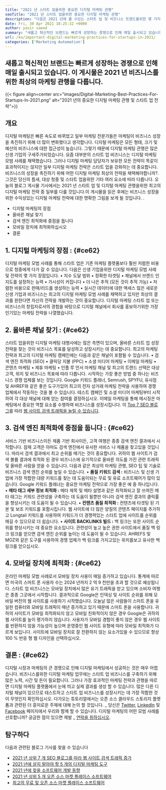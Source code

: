 ```yaml
---
title: "2021 년 스타트 업을위한 중요한 디지털 마케팅 관행" 
seoTitle: "2021 년 스타트 업을위한 중요한 디지털 마케팅 관행" 
description: "다음은 2021 년에 볼 수있는 스타트 업 및 비즈니스 트렌드를위한 몇 가지 디지털 마케팅 관행과 최고의 디지털 마케팅 전략입니다." 
date: Fri, 30 Apr 2021 18:25:32 +0000
author: yasir saeed
summary: "새롭고 혁신적인 브랜드는 빠르게 성장하는 경쟁으로 인해 매일 출시되고 있습니다. 이 게시물은 2021 년 비즈니스를위한 최상의 마케팅 관행을 다룹니다." 
url: /ko/important-digital-marketing-practices-for-startups-in-2021/
categories: ['Marketing Automation']
---
```


## 새롭고 혁신적인 브랜드는 빠르게 성장하는 경쟁으로 인해 매일 출시되고 있습니다. 이 게시물은 2021 년 비즈니스를위한 최상의 마케팅 관행을 다룹니다.

{{< figure align=center src="images/Digital-Marketing-Best-Practices-For-Startups-In-2021.png" alt="2021 년의 중요한 디지털 마케팅 관행 및 스타트 업 전략">}}


## **개요** 
디지털 마케팅은 빠른 속도로 바뀌었고 일부 마케팅 전문가들은 마케팅이 비즈니스 성장을 촉진하기 위해 더 많이 변화했다고 생각합니다. 디지털 마케팅은 모든 형태, 크기 및 예산의 비즈니스에 대한 접근성이 높습니다. 그렇기 때문에 디지털 마케팅 관행은 많은 신생 기업의 구세주가되었습니다.
요즘 대부분의 스타트 업 비즈니스는 디지털 마케팅 모범 사례를 채택했습니다. 그러나 디지털 마케팅 담당자가 보유한 모든 전략이 똑같이 효과적이지는 않지만 일부 디지털 마케팅 전략은 스타트 업을 강화하는 데 중요합니다. 비즈니스의 성장을 촉진하기 위해 어떤 디지털 마케팅 최상의 전략을 채택해야합니까?. 그것은 당신의 틈새, 대상 청중 및 스타트 업을위한 기타 여러 요소에 따라 다릅니다.
오늘의 블로그 게시물 기사에서는 2021 년 스타트 업 및 디지털 마케팅 관행을위한 최고의 디지털 마케팅 전략 중 일부를 다룰 것입니다.이 게시물을 읽은 후에는 비즈니스 성장을위한 수익성있는 디지털 마케팅 전략에 대한 명확한 그림을 보게 될 것입니다. .
  * 디지털 마케팅의 장점
  * 올바른 채널 찾기
  * 검색 엔진 최적화에 중점을 둡니다
  * 모바일 장치에 최적화하십시오
  * 결론

## 1. **디지털 마케팅의 장점 :**  {#ce62}

디지털 마케팅 모범 사례를 통해 스타트 업은 기존 마케팅 플랫폼보다 훨씬 저렴한 비용으로 청중에게 다가 갈 수 있습니다. 다음은 신생 기업을위한 디지털 마케팅 모범 사례 및 전략의 몇 가지 장점입니다.
• 지수 도달 범위
• 정확한 타겟팅
• 채널에서 브랜드 인지도를 설정하는 능력
• 가시성이 커집니다
• 더 나은 추적 (모든 것이 추적 가능)
• 저렴한 비용으로 판매/리드를 생성하는 능력
• 실시간 데이터에 대한 액세스
많은 새로운 신생 기업과 비즈니스는 최고의 디지털 마케팅 모범 사례를 채택하고 있지만 최상의 결과를 원한다면 자신의 전략을 개발하는 것이 중요합니다. 디지털 마케팅 스타트 업 또는 비즈니스의 창립자로서의 경험을 바탕으로 디지털 채널에서 회사를 홍보하기위한 가장 인기있는 마케팅 전략을 나열했습니다.

## 2. **올바른 채널 찾기 :**  {#ce62}

스타트 업을위한 디지털 마케팅 대행사에는 많은 측면이 있으며, 올바른 스타트 업 성장 전략을 찾는 것이 비즈니스 목표를 달성하고 성장시키는 데 중요합니다. 최고의 마케팅 전략과 최고의 디지털 마케팅 캠페인에는 다음과 같은 채널이 포함될 수 있습니다.
• 검색 엔진 최적화 (SEO)
• 클릭당 지불 (PPC)
• 소셜 미디어 마케팅
• 이메일 마케팅
• 콘텐츠 마케팅
• 제휴 마케팅
• 인플 루 언서 마케팅
채널 및 최고의 트렌드 선택은 대상 고객, 위치 및 비즈니스 목표에 따라 다릅니다.
시작하는 가장 좋은 방법 중 하나는 비즈니스 경쟁 업체를 보는 것입니다. Google 키워드 플래너, Semrush, SPYFU, 유사점 및 AHREF와 같은 좋은 도구가있어 최고의 전자 상거래 마케팅 전략을 사용하여 경쟁 업체에서 작동하는 것을 볼 수 있습니다. 테스트 캠페인 및 소셜 미디어 마케팅부터 시작하여 각 대상 채널에 대해 얻는 참여를 결정하십시오. 이메일 마케팅을 통해 메시징은 마케팅에서 중요한 역할 요소를 수행하여 비즈니스를 성장시킵니다. 이 [Top 7 SEO 블로그][1]를 따라 [웹 사이트 검색 트래픽을 늘릴 수 있습니다][1].

## 3. **검색 엔진 최적화에 중점을 둡니다 :**  {#ce62}

서비스 기반 비즈니스이든 제품 기반 회사이든, 고객 여행은 종종 검색 엔진 결과에서 시작합니다. 잠재 고객은 아마도 검색 엔진에서 유사한 서비스 나 제품을 찾고있을 것입니다. 따라서 검색 결과에서 최고 순위를 매기는 것이 중요합니다. 귀하의 웹 사이트가 검색 볼륨 결과에 최적화 된 경우 비즈니스에 유기적으로 올바른 의도를 가진 관련 트래픽 및 올바른 사람을 얻을 수 있습니다.
다음과 같은 최상의 마케팅 관행, SEO 팁 및 기술로 비즈니스 검색 엔진 순위를 높일 수 있습니다.
• **품질 키워드 검색 :**  비즈니스 및 신생 기업에 가장 적합한 대량 키워드를 찾는 데 도움이되는 무료 및 유료 소프트웨어가 많이 있습니다. Google 키워드 플래너는 중요한 마케팅 전략으로 가장 좋은 예 중 하나입니다.
• **메타 태그 세부 정보 최적화 :**  메타 제목 및 메타 설명과 같은 최적화되고 잘 쓰여진 메타 태그는 키워드 관련성을 구축하는 데 도움이 될뿐만 아니라 검색 엔진 결과의 클릭률을 향상시키는 데 도움이 될 수 있습니다.
• **컨텐츠 품질 최적화 :**  컨텐츠에 타겟팅 된 기본 및 보조 키워드를 포함시킵니다. 웹 사이트에 더 많은 양질의 콘텐츠 페이지를 추가하고 Longtail 키워드를 사용하여 키워드가 더 경쟁력있는 스타트 업에 사이트를 순위를 매길 수 있으므로 더 쉽습니다.
• **사이트 BACKLINKS 빌드 :**  백 링크는 또한 사이트 순위를 향상시키는 데 중요한 요소입니다. 관련성이 높고 높은 권한 사이트에서 품질 백 링크 링크를 얻으면 검색 엔진 순위를 높이는 데 도움이 될 수 있습니다. AHREFS 및 MOZ와 같은 도구를 사용하여 경쟁 업체가 백 링크를 가지고있는 위치를보고 유사한 백 링크를 얻으십시오.

## 4. **모바일 장치에 최적화 :**  {#ce62}

온라인 마케팅 모범 사례로서 모바일 장치 사용이 매일 증가하고 있습니다. 통계에 따르면 미국의 스마트 폰 사용자 수는 2024 년까지 2 억 9 천만을 초과 할 것으로 예상됩니다. 스타트 업 비즈니스는 모바일 장치에서 많은 유기 트래픽을 받고 있으며 소비자 여행은 종종 그곳에서 시작합니다. 결과적으로 Google은 인덱싱 및 사이트 순위를 위해 모바일 버전의 웹 사이트를 사용하기 시작했습니다.
오늘날 많은 사람들이 스마트 폰을 유일한 컴퓨터와 모바일 트래픽이 매년 증가하고 있기 때문에 스마트 폰을 사용합니다. 귀하의 사이트가 모바일 최적화되지 않고 모바일 친화적이지 않은 경우 Google은 귀하의 웹 사이트를 높이 평가하지 않습니다. 사용자가 모바일 경험이 좋지 않은 경우 웹 사이트를 반환하지 않을 가능성이 높으며 운영중인 웹 사이트 유형에 따라 모바일 최적화가 다르게 보입니다. 사이트에 모바일 장치로 잘 전환하지 않는 요소가있을 수 있으므로 항상 100 % 반응 형 웹 디자인을 선택하십시오.

## **결론** : {#ce62}

디지털 시장과 마케팅의 큰 경쟁으로 인해 디지털 마케팅에서 성공하는 것은 매우 어렵습니다. 비즈니스를위한 디지털 마케팅 업무에는 스타트 업 비즈니스를 구축하기 위해 많은 노력, 시간 및 돈이 필요합니다. 그러나 가장 효과적인 마케팅 전략과 관행을 따르면 디지털 마케팅 플랫폼에서 눈에 띄고 실제 결과를 생성 할 수 있습니다. 많은 다른 디지털 채널이 있으므로 테스트하고 스타트 업 비즈니스를 성장시키는 데 가장 적합한 것이 무엇인지 확인하십시오. 다가오는 튜토리얼에서는 오픈 소스 클라우드 스토리지 플랫폼과 관련된 더 흥미로운 주제에 대해 논의 할 것입니다.
_ 당신은 [Twitter][2], [LinkedIn][3] 및 [Facebook][4] 페이지에서 우리와 함께 할 수 있습니다. 디지털 마케팅의 어떤 모범 사례를 선호합니까? 궁금한 점이 있으면 제발 _ [연락을 취하십시오][5].

## 탐구하다
다음과 관련된 블로그 기사를 찾을 수 있습니다
  * [2021 년 상위 7 개 SEO 블로그를 따라 웹 사이트 검색 트래픽 증가][1]
  * [2021 년에 살지 말아야 할 5 개의 디지털 마케팅 도구][6]
  * [2021 년에 찾을 소프트웨어 개발 동향][7]
  * [2021 년 상위 5 개 오픈 소스 마켓 플레이스 소프트웨어][8]
  * [최고의 무료 및 오픈 소스 마켓 플레이스 소프트웨어][9]



[1]: https://blog.containerize.com/blogging/increase-website-search-traffic-by-following-top-7-seo-blogs/
[2]: https://twitter.com/containerize_co
[3]: https://www.linkedin.com/company/containerize/
[4]: http://facebook.com/containerize
[5]: mailto:yasir.saeed@aspose.com
[6]: https://blog.containerize.com/2021/01/03/5-digital-marketing-tools-you-shouldn%e2%80%99t-live-without-in-2021/
[7]: https://blog.containerize.com/marketplace/top-5-open-source-marketplace-software-in-2021/
[8]: https://blog.containerize.com/content-management/integrate-mautic-with-joomla-for-marketing-automation/
[9]: https://products.containerize.com/marketplace/
